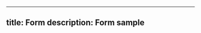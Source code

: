 
---
title: Form
description: Form sample
---
<script>
    import SampleForm from './SampleForm.svelte';
</script>

<SampleForm/>